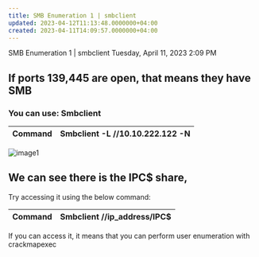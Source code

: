 ```yaml
---
title: SMB Enumeration 1 | smbclient
updated: 2023-04-12T11:13:48.0000000+04:00
created: 2023-04-11T14:09:57.0000000+04:00
---
```


SMB Enumeration 1 \| smbclient
Tuesday, April 11, 2023
2:09 PM

## If ports 139,445 are open, that means they have SMB

### You can use: Smbclient

| Command | Smbclient -L //10.10.222.122 -N |
|---------|---------------------------------|

![image1](image1-257.png)

## We can see there is the IPC\$ share,

Try accessing it using the below command:

| Command | Smbclient //ip_address/IPC\$ |
|---------|------------------------------|

If you can access it, it means that you can perform user enumeration with crackmapexec

